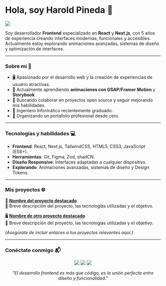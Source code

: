 # Hola, soy Harold Pineda 👋

![](https://github.com/halfrost/halfrost/blob/master/icons/header_.png)

Soy desarrollador **Frontend** especializado en **React** y **Next.js**, con 5 años de experiencia creando interfaces modernas, funcionales y accesibles. Actualmente estoy explorando animaciones avanzadas, sistemas de diseño y optimización de interfaces.

---

### Sobre mí 🌟
- 🖥️ Apasionado por el desarrollo web y la creación de experiencias de usuario atractivas.
- 🌱 Actualmente aprendiendo **animaciones con GSAP/Framer Motion** y **Storybook**.
- 🚀 Buscando colaborar en proyectos open source y seguir mejorando mis habilidades.
- 📖 Ingeniero Informático recientemente graduado.
- 📂 Organizando un portafolio profesional desde cero.

---

### Tecnologías y habilidades 💻
- **Frontend**: React, Next.js, TailwindCSS, HTML5, CSS3, JavaScript (ES6+).
- **Herramientas**: Git, Figma, Zod, shadCN.
- **Diseño Responsive**: Interfaces adaptadas a cualquier dispositivo.
- **Explorando**: Animaciones avanzadas, sistemas de diseño y Design Tokens.

---

### Mis proyectos 🌐
🎨 **[Nombre del proyecto destacado](#)**  
📄 Breve descripción del proyecto, las tecnologías utilizadas y el objetivo.

🖥️ **[Nombre de otro proyecto destacado](#)**  
📄 Breve descripción del proyecto, las tecnologías utilizadas y el objetivo.

*(Asegúrate de incluir enlaces a tus proyectos relevantes aquí.)*

---

### Conéctate conmigo 📬
<p align="center">
<a href="https://www.linkedin.com/in/haroldpineda"><img src="https://img.icons8.com/material-outlined/30/000000/linkedin.png"/></a>
<a href="https://twitter.com/haroldpineda"><img src="https://img.icons8.com/material-outlined/30/000000/twitter.png"/></a>
<a href="mailto:haroldpineda@example.com"><img src="https://img.icons8.com/material-outlined/30/000000/email.png"/></a>
</p>

<p align="center">
<i>"El desarrollo frontend es más que código, es la unión perfecta entre diseño y funcionalidad."</i>
</p>

